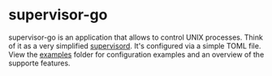 # supervisor-go

supervisor-go is an application that allows to control UNIX processes. Think of it as a very simplified [supervisord](https://github.com/Supervisor/supervisor).
It's configured via a simple TOML file. View the [examples](examples) folder for configuration examples and an overview of the supporte features.